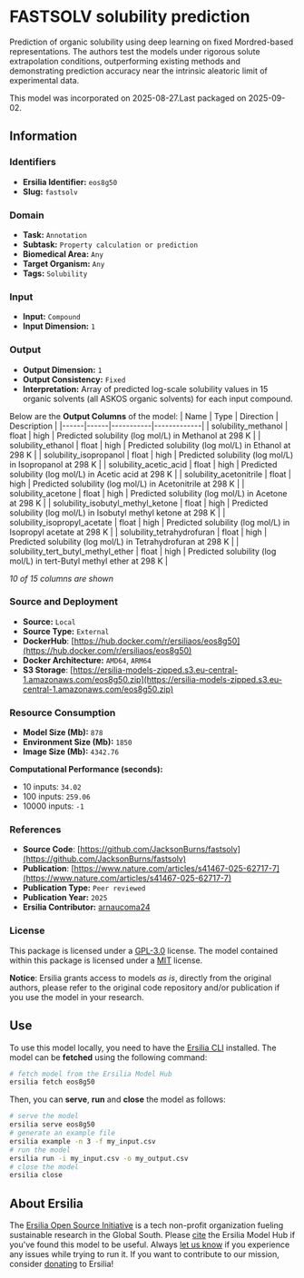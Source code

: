 # FASTSOLV solubility prediction

Prediction of organic solubility using deep learning on fixed Mordred-based representations. The authors test the models under rigorous solute extrapolation conditions, outperforming existing methods and demonstrating prediction accuracy near the intrinsic aleatoric limit of experimental data.

This model was incorporated on 2025-08-27.Last packaged on 2025-09-02.

## Information
### Identifiers
- **Ersilia Identifier:** `eos8g50`
- **Slug:** `fastsolv`

### Domain
- **Task:** `Annotation`
- **Subtask:** `Property calculation or prediction`
- **Biomedical Area:** `Any`
- **Target Organism:** `Any`
- **Tags:** `Solubility`

### Input
- **Input:** `Compound`
- **Input Dimension:** `1`

### Output
- **Output Dimension:** `1`
- **Output Consistency:** `Fixed`
- **Interpretation:** Array of predicted log-scale solubility values in 15 organic solvents (all ASKOS organic solvents) for each input compound.

Below are the **Output Columns** of the model:
| Name | Type | Direction | Description |
|------|------|-----------|-------------|
| solubility_methanol | float | high | Predicted solubility (log mol/L) in Methanol at 298 K |
| solubility_ethanol | float | high | Predicted solubility (log mol/L) in Ethanol at 298 K |
| solubility_isopropanol | float | high | Predicted solubility (log mol/L) in Isopropanol at 298 K |
| solubility_acetic_acid | float | high | Predicted solubility (log mol/L) in Acetic acid at 298 K |
| solubility_acetonitrile | float | high | Predicted solubility (log mol/L) in Acetonitrile at 298 K |
| solubility_acetone | float | high | Predicted solubility (log mol/L) in Acetone at 298 K |
| solubility_isobutyl_methyl_ketone | float | high | Predicted solubility (log mol/L) in Isobutyl methyl ketone at 298 K |
| solubility_isopropyl_acetate | float | high | Predicted solubility (log mol/L) in Isopropyl acetate at 298 K |
| solubility_tetrahydrofuran | float | high | Predicted solubility (log mol/L) in Tetrahydrofuran at 298 K |
| solubility_tert_butyl_methyl_ether | float | high | Predicted solubility (log mol/L) in tert-Butyl methyl ether at 298 K |

_10 of 15 columns are shown_
### Source and Deployment
- **Source:** `Local`
- **Source Type:** `External`
- **DockerHub**: [https://hub.docker.com/r/ersiliaos/eos8g50](https://hub.docker.com/r/ersiliaos/eos8g50)
- **Docker Architecture:** `AMD64`, `ARM64`
- **S3 Storage**: [https://ersilia-models-zipped.s3.eu-central-1.amazonaws.com/eos8g50.zip](https://ersilia-models-zipped.s3.eu-central-1.amazonaws.com/eos8g50.zip)

### Resource Consumption
- **Model Size (Mb):** `878`
- **Environment Size (Mb):** `1850`
- **Image Size (Mb):** `4342.76`

**Computational Performance (seconds):**
- 10 inputs: `34.02`
- 100 inputs: `259.06`
- 10000 inputs: `-1`

### References
- **Source Code**: [https://github.com/JacksonBurns/fastsolv](https://github.com/JacksonBurns/fastsolv)
- **Publication**: [https://www.nature.com/articles/s41467-025-62717-7](https://www.nature.com/articles/s41467-025-62717-7)
- **Publication Type:** `Peer reviewed`
- **Publication Year:** `2025`
- **Ersilia Contributor:** [arnaucoma24](https://github.com/arnaucoma24)

### License
This package is licensed under a [GPL-3.0](https://github.com/ersilia-os/ersilia/blob/master/LICENSE) license. The model contained within this package is licensed under a [MIT](LICENSE) license.

**Notice**: Ersilia grants access to models _as is_, directly from the original authors, please refer to the original code repository and/or publication if you use the model in your research.


## Use
To use this model locally, you need to have the [Ersilia CLI](https://github.com/ersilia-os/ersilia) installed.
The model can be **fetched** using the following command:
```bash
# fetch model from the Ersilia Model Hub
ersilia fetch eos8g50
```
Then, you can **serve**, **run** and **close** the model as follows:
```bash
# serve the model
ersilia serve eos8g50
# generate an example file
ersilia example -n 3 -f my_input.csv
# run the model
ersilia run -i my_input.csv -o my_output.csv
# close the model
ersilia close
```

## About Ersilia
The [Ersilia Open Source Initiative](https://ersilia.io) is a tech non-profit organization fueling sustainable research in the Global South.
Please [cite](https://github.com/ersilia-os/ersilia/blob/master/CITATION.cff) the Ersilia Model Hub if you've found this model to be useful. Always [let us know](https://github.com/ersilia-os/ersilia/issues) if you experience any issues while trying to run it.
If you want to contribute to our mission, consider [donating](https://www.ersilia.io/donate) to Ersilia!
